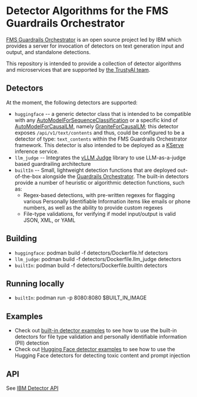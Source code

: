 # Detector Algorithms for the FMS Guardrails Orchestrator

[FMS Guardrails Orchestrator](https://github.com/foundation-model-stack/fms-guardrails-orchestrator) is an open source project led by IBM which provides a server for invocation of detectors on text generation input and output, and standalone detections. 

This repository is intended to provide a collection of detector algorithms and microservices that are supported by [the TrustyAI team](https://github.com/trustyai-explainability).

## Detectors

At the moment, the following detectors are supported:

- `huggingface` -- a generic detector class that is intended to be compatible with any [AutoModelForSequenceClassification](https://huggingface.co/docs/transformers/en/model_doc/auto#transformers.AutoModelForSequenceClassification) or a specific kind of [AutoModelForCausalLM](https://huggingface.co/docs/transformers/en/model_doc/auto#transformers.AutoModelForCausalLM), namely [GraniteForCausalLM](https://github.com/ibm-granite/granite-guardian); this detector exposes `/api/v1/text/contents` and thus, could be configured to be a detector of type: `text_contents` within the FMS Guardrails Orchestrator framework. This detector is also intended to be deployed as a [KServe](https://github.com/kserve/kserve) inference service. 
- `llm_judge` -- Integrates the [vLLM Judge](https://github.com/trustyai-explainability/vllm_judge) library to use LLM-as-a-judge based guardrailing architecture
- `builtIn` -- Small, lightweight detection functions that are deployed out-of-the-box alongside the [Guardrails Orchestrator](https://github.com/foundation-model-stack/fms-guardrails-orchestrator). The built-in detectors provide a number of heuristic or algorithmic detection functions, such as:
  - Regex-based detections, with pre-written regexes for flagging various Personally Identifiable Information items like emails or phone numbers, as well as the ability to provide custom regexes
  - File-type validations, for verifying if model input/output is valid JSON, XML, or YAML


## Building

* `huggingface`: podman build -f detectors/Dockerfile.hf detectors
* `llm_judge`: podman build -f detectors/Dockerfile.llm_judge detectors
* `builtIn`: podman build -f detectors/Dockerfile.builtIn detectors

## Running locally
* `builtIn`: podman run -p 8080:8080 $BUILT_IN_IMAGE

## Examples

- Check out [built-in detector examples](docs/builtIn_examples.md) to see how to use the built-in detectors for file type validation and personally identifiable information (PII) detection
- Check out [Hugging Face detector examples](docs/hf_examples.md) to see how to use the Hugging Face detectors for detecting toxic content and prompt injection 

## API
See [IBM Detector API](https://foundation-model-stack.github.io/fms-guardrails-orchestrator/?urls.primaryName=Detector+API)